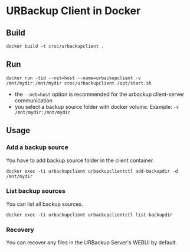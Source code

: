 # URBackup Client in Docker

## Build

```
docker build -t croc/urbackupclient .
```

## Run

```
docker run -tid --net=host --name=urbackupclient -v /mnt/mydir:/mnt/mydir croc/urbackupclient /opt/start.sh
```

  - the `--net=host` option is recommended for the urbackup client-server communication
  - you select a backup source folder with docker volume. Example: `-v /mnt/mydir:/mnt/mydir`

## Usage

### Add a backup source

You have to add backup source folder in the client container.

```
docker exec -ti urbackupclient urbackupclientctl add-backupdir -d /mnt/mydir
```

### List backup sources

You can list all backup sources.

```
docker exec -ti urbackupclient urbackupclientctl list-backupdir
```

### Recovery

You can recover any files in the URBackup Server's WEBUI by default.
